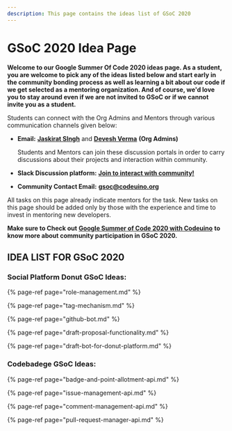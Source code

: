```yaml
---
description: This page contains the ideas list of GSoC 2020
---
```


# GSoC 2020 Idea Page

**Welcome to our Google Summer Of Code 2020 ideas page. As a student, you are welcome to pick any of the ideas listed below and start early in the community bonding process as well as learning a bit about our code if we get selected as a mentoring organization. And of course, we'd love you to stay around even if we are not invited to GSoC or if we cannot invite you as a student.**

Students can connect with the Org Admins and Mentors through various communication channels given below:

* **Email:** [**Jaskirat SIngh**](mailto:juskirat2000@gmail.com) and [**Devesh Verma**](mailto:deveshverma619@gmail.com) **\(Org Admins\)**

  Students and Mentors can join these discussion portals in order to carry discussions about their projects and interaction within community.

* **Slack Discussion platform:** [**Join to interact with community!**](http://slack.codeuino.org)
* **Community Contact Email:** [**gsoc@codeuino.org**](mailto:gsoc@codeuino.org)

All tasks on this page already indicate mentors for the task. New tasks on this page should be added only by those with the experience and time to invest in mentoring new developers.

**Make sure to Check out** [**Google Summer of Code 2020 with Codeuino**](https://docs.codeuino.org/documentation/activities/gsoc2020) **to know more about community participation in GSoC 2020.**

## **IDEA LIST FOR GSoC 2020**

### Social Platform Donut GSoC Ideas:

{% page-ref page="role-management.md" %}

{% page-ref page="tag-mechanism.md" %}

{% page-ref page="github-bot.md" %}

{% page-ref page="draft-proposal-functionality.md" %}

{% page-ref page="draft-bot-for-donut-platform.md" %}

### Codebadege GSoC Ideas:

{% page-ref page="badge-and-point-allotment-api.md" %}

{% page-ref page="issue-management-api.md" %}

{% page-ref page="comment-management-api.md" %}

{% page-ref page="pull-request-manager-api.md" %}

